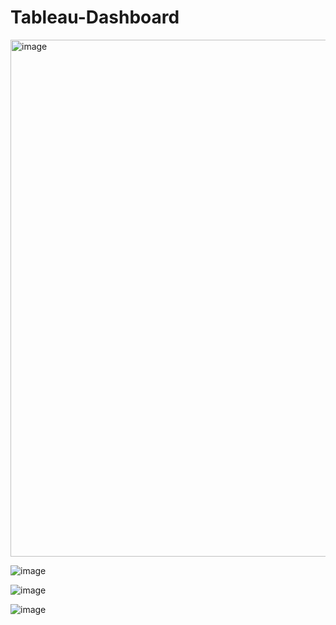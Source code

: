# Tableau-Dashboard

<img width="1594" height="827" alt="image" src="https://github.com/user-attachments/assets/eb4cceb7-ab9b-44d9-b74a-47bc6513340c" />


![image](https://github.com/user-attachments/assets/f3720aa0-17af-44d9-a3e0-bc025d3471bb)



![image](https://github.com/user-attachments/assets/cd87b89f-0752-4c8e-8d10-a1ae1eb30231)







![image](https://github.com/user-attachments/assets/209a395a-1e40-4ddf-8ede-f25b2fd41841)
